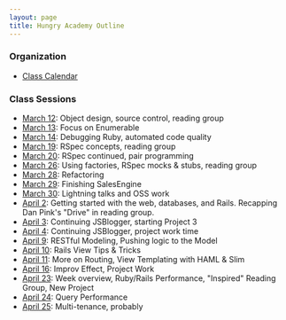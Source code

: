 ```yaml
---
layout: page
title: Hungry Academy Outline
---
```


### Organization

* [Class Calendar](https://www.google.com/calendar/b/0/embed?src=Y2FzaW1pcmNyZWF0aXZlLmNvbV81OW9xYjc5MmFiMTU1ZmkyajZvbG9kZDlwNEBncm91cC5jYWxlbmRhci5nb29nbGUuY29t&gsessionid=4uGp_6a8TT0ejyQ6vocanw)

### Class Sessions

* [March 12](sessions/20120312.html): Object design, source control, reading group
* [March 13](sessions/20120313.html): Focus on Enumerable
* [March 14](sessions/20120314.html): Debugging Ruby, automated code quality
* [March 19](sessions/20120319.html): RSpec concepts, reading group
* [March 20](sessions/20120320.html): RSpec continued, pair programming
* [March 26](sessions/20120326.html): Using factories, RSpec mocks & stubs, reading group
* [March 28](sessions/20120328.html): Refactoring
* [March 29](sessions/20120329.html): Finishing SalesEngine
* [March 30](sessions/20120330.html): Lightning talks and OSS work
* [April 2](sessions/20120402.html): Getting started with the web, databases, and Rails. Recapping Dan Pink's "Drive" in reading group.
* [April 3](sessions/20120403.html): Continuing JSBlogger, starting Project 3
* [April 4](sessions/20120404.html): Continuing JSBlogger, project work time
* [April 9](sessions/20120409.html): RESTful Modeling, Pushing logic to the Model
* [April 10](sessions/20120410.html): Rails View Tips & Tricks
* [April 11](sessions/20120411.html): More on Routing, View Templating with HAML & Slim
* [April 16](sessions/20120416.html): Improv Effect, Project Work
* [April 23](sessions/20120423.html): Week overview, Ruby/Rails Performance, "Inspired" Reading Group, New Project
* [April 24](sessions/20120424.html): Query Performance
* [April 25](sessions/20120425.html): Multi-tenance, probably
